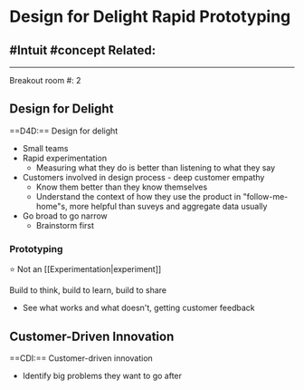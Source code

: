 # Design for Delight Rapid Prototyping
#Intuit
#concept
**Related:**
-  

---

Breakout room \#: 2

## Design for Delight
==D4D:== Design for delight
- Small teams
- Rapid experimentation
	- Measuring what they do is better than listening to what they say
- Customers involved in design process - deep customer empathy
	- Know them better than they know themselves
	- Understand the context of how they use the product in "follow-me-home"s, more helpful than suveys and aggregate data usually 
- Go broad to go narrow
	- Brainstorm first

### Prototyping
⭐ Not an [[Experimentation|experiment]]

Build to think, build to learn, build to share
- See what works and what doesn't, getting customer feedback

## Customer-Driven Innovation
==CDI:== Customer-driven innovation
- Identify big problems they want to go after


